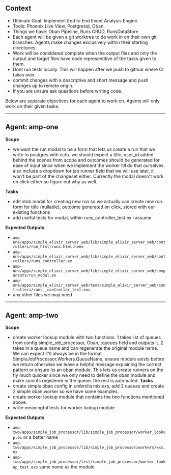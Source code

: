## Context
- Ultimate Goal: Implement End to End Event Analysis Engine.
- Tools: Phoenix Live View, Postgresql, Oban.
- Things we have: Oban Pipeline, Runs CRUD, RunsDataStore
- Each agent will be given a git worktree to do work in on their own git branches. Agents make changes exclusively within their starting directories.
- Work will be considered complete when the output files and only the output and target files have code representitive of the tasks given to them.
- Dont run tests locally. This will happen after we push to github where CI takes over.
- commit changes with a descriptive and short message and push changes up to remote origin.
- If you are unsure ask questions before writing code.

Below are separate objectives for each agent to work on. Agents will only work on their given tasks.

---

## Agent: amp-one
**Scope**
- we want the run modal to be a form that lets us create a run that we write to postgres with ecto. we should expect a title, user_id added behind the scenes from scope and outcomes should be generated for ease of input since when we implement the worker itll do that ourselves. also include a dropdown for job runner field that we will use later, it won't be part of the changeset either. Currently the modal doesn't work on click either so figure out why as well.

**Tasks**
- edit stub modal for creating new run so we actually can create new run. form for title (nullable), outcome generated on click, stored with our existing functions
- add useful tests for modal, within runs_controller_test.ex i assume

**Expected Outputs**
- `amp-one/apps/simple_elixir_server_web/lib/simple_elixir_server_web/controllers/run_html/runs.html.heex`
- `amp-one/apps/simple_elixir_server_web/lib/simple_elixir_server_web/controllers/runs_controller.ex`
- `amp-one/apps/simple_elixir_server_web/lib/simple_elixir_server_web/components/run_modal.ex`
- `amp-one/apps/simple_elixir_server_web/test/simple_elixir_server_web/controllers/runs__controller_test.exs`
- any other files we may need

---

## Agent: amp-two
**Scope**
- create worker lookup module with two functions. 1 takes list of queues from config simple_job_processor, Oban, :queues field and outputs it. 2 takes in a queue name and can regenerate the original module name. We can expect it'll always be in the format SimpleJobProcessor.Workers.QueueName, ensure module exists before we return otherwise we leave a helpful message explaining the correct pattern or ensure its an oban module. This lets us create runners on the fly much quicker since we only need to define the oban module and make sure its registered in the queue. the rest is automated. 
**Tasks**
- create simple oban config in umbrella mix.exs, add 2 queues and create 2 simple oban.worker so we have some examples.
- create worker lookup module that contains the two functions mentioned above.
- write meaningful tests for worker lookup module

**Expected Outputs**
- `amp-two/apps/simple_job_processor/lib/simple_job_processor/worker_lookup.ex` or a better name
- `amp-two/apps/simple_job_processor/lib/simple_job_processor/workers/xxx.ex`
- `amp-two/apps/simple_job_processor/test/simple_job_processor/worker_lookup_test.exs` same name as the module
